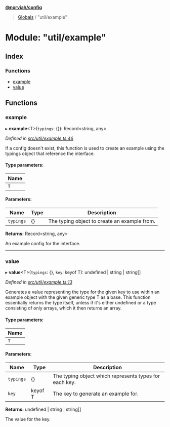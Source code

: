 **[@norviah/config](../README.md)**

> [Globals](../globals.md) / "util/example"

# Module: "util/example"

## Index

### Functions

* [example](_util_example_.md#example)
* [value](_util_example_.md#value)

## Functions

### example

▸ **example**\<T>(`typings`: {}): Record\<string, any>

*Defined in [src/util/example.ts:46](https://github.com/norviah/config/blob/4c1b602/src/util/example.ts#L46)*

If a config doesn't exist, this function is used to create an example using
the typings object that reference the interface.

#### Type parameters:

Name |
------ |
`T` |

#### Parameters:

Name | Type | Description |
------ | ------ | ------ |
`typings` | {} | The typing object to create an example from. |

**Returns:** Record\<string, any>

An example config for the interface.

___

### value

▸ **value**\<T>(`typings`: {}, `key`: keyof T): undefined \| string \| string[]

*Defined in [src/util/example.ts:13](https://github.com/norviah/config/blob/4c1b602/src/util/example.ts#L13)*

Generates a value representing the type for the given key to use within an
example object with the given generic type T as a base. This function
essentially returns the type itself, unless if it's either undefined or a
type consisting of only arrays, which it then returns an array.

#### Type parameters:

Name |
------ |
`T` |

#### Parameters:

Name | Type | Description |
------ | ------ | ------ |
`typings` | {} | The typing object which represents types for each key. |
`key` | keyof T | The key to generate an example for. |

**Returns:** undefined \| string \| string[]

The value for the key.
